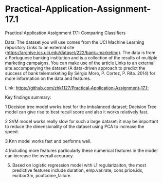 # Practical-Application-Assignment-17.1
Practical Application Assignment 17.1: Comparing Classifiers

Data: The dataset you will use comes from the UCI Machine Learning repository Links to an external site (https://archive.ics.uci.edu/dataset/222/bank+marketing). The data is from a Portuguese banking institution and is a collection of the results of multiple marketing campaigns. You can make use of the article Links to an external site.accompanying the dataset (A data-driven approach to predict the success of bank telemarketing
By Sérgio Moro, P. Cortez, P. Rita. 2014) for more information on the data and features.

Link: https://github.com/zhk1127/Practical-Application-Assignment-17.1-

Key findings summary:  

1 Decision tree model works best for the imbalanced dataset; Decision Tree model can give rise to best recall score and also it works relatively fast.

2 SVM model works really slow for such a large dataset; it may be important to reduce the dimensionality of the dataset using PCA to increase the speed.

3 Knn model works fast and performs well.

4 Including more features particularly these numerical features in the model can increase the overall accuracy.

5. Based on logistic regression model with L1 regularizaiton, the most predictive features include duration, emp.var.rate, cons.price.idx, euribor3m, poutcome_failure.
